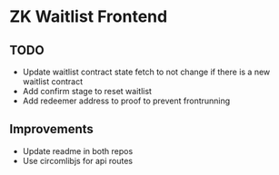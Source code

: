 # ZK Waitlist Frontend

## TODO

- Update waitlist contract state fetch to not change if there is a new waitlist contract
- Add confirm stage to reset waitlist
- Add redeemer address to proof to prevent frontrunning

## Improvements
- Update readme in both repos
- Use circomlibjs for api routes
